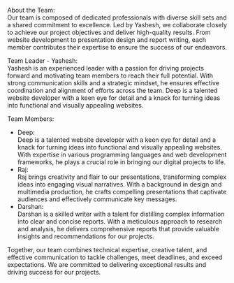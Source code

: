 <!-- wp:paragraph -->
<p>About the Team:<br>Our team is composed of dedicated professionals with diverse skill sets and a shared commitment to excellence. Led by Yashesh, we collaborate closely to achieve our project objectives and deliver high-quality results. From website development to presentation design and report writing, each member contributes their expertise to ensure the success of our endeavors.</p>
<!-- /wp:paragraph -->

<!-- wp:paragraph -->
<p>Team Leader - Yashesh:<br>Yashesh is an experienced leader with a passion for driving projects forward and motivating team members to reach their full potential. With strong communication skills and a strategic mindset, he ensures effective coordination and alignment of efforts across the team. Deep is a talented website developer with a keen eye for detail and a knack for turning ideas into functional and visually appealing websites.</p>
<!-- /wp:paragraph -->

<!-- wp:paragraph -->
<p>Team Members:</p>
<!-- /wp:paragraph -->

<!-- wp:list -->
<ul><!-- wp:list-item -->
<li>Deep:<br>Deep is a talented website developer with a keen eye for detail and a knack for turning ideas into functional and visually appealing websites. With expertise in various programming languages and web development frameworks, he plays a crucial role in bringing our digital projects to life.</li>
<!-- /wp:list-item -->

<!-- wp:list-item -->
<li>Raj:<br>Raj brings creativity and flair to our presentations, transforming complex ideas into engaging visual narratives. With a background in design and multimedia production, he crafts compelling presentations that captivate audiences and effectively communicate key messages.</li>
<!-- /wp:list-item -->

<!-- wp:list-item -->
<li>Darshan:<br>Darshan is a skilled writer with a talent for distilling complex information into clear and concise reports. With a meticulous approach to research and analysis, he delivers comprehensive reports that provide valuable insights and recommendations for our projects.</li>
<!-- /wp:list-item --></ul>
<!-- /wp:list -->

<!-- wp:paragraph -->
<p>Together, our team combines technical expertise, creative talent, and effective communication to tackle challenges, meet deadlines, and exceed expectations. We are committed to delivering exceptional results and driving success for our projects.</p>
<!-- /wp:paragraph -->